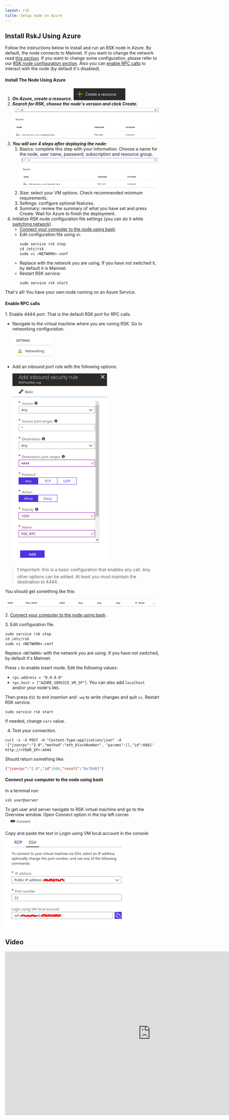 ```yaml
---
layout: rsk
title: Setup node on Azure
---
```


## Install RskJ Using Azure

Follow the instructions below to install and run an RSK node in Azure. By default, the node connects to Mainnet. If you want to change the network read [this section](/rsk/node/configure/switch-network). If you want to change some configuration, please refer to our [RSK node configuration section](/rsk/node/configure). Also you can [enable RPC calls](#rpc) to interact with the node (by default it's disabled).

#### Install The Node Using Azure

1. ***On Azure, create a resource.***
   ![create resource](/assets/img/azure/azure1.png)
1. ***Search for RSK, choose the node's version and click Create.***
   ![Search for RSK](/assets/img/azure/azure2.png)
1. ***You will see 4 steps after deploying the node:***
    1. Basics: complete this step with your information. Choose a name for the node, user name, password, subscription and resource group.
       ![step-1](/assets/img/azure/azure3.png)
    1. Size: select your VM options. Check recommended minimum requirements.
    1. Settings: configure optional features.
    1. Summary: review the summary of what you have set and press Create.
       Wait for Azure to finish the deployment.
1. Initialize RSK node configuration file settings (you can do it while [switching network](#Switching-networks)).
    * [Connect your computer to the node using bash](#connect).
    * Edit configuration file using vi:
      ```shell
      sudo service rsk stop
      cd /etc/rsk
      sudo vi <NETWORK>.conf
      ```
    * Replace <NETWORK> with the network you are using. If you have not switched it, by default it is Mainnet.
    * Restart RSK service:
      ```shell
      sudo service rsk start
      ```

That's all! You have your own node running on an Azure Service.

<span id="rpc"></span>

#### Enable RPC calls

1\. Enable 4444 port. That is the default RSK port for RPC calls.
   * Navigate to the virtual machine where you are runing RSK. Go to networking configuration.

     ![azure-networking](/assets/img/azure/azure4.png)

   * Add an inbound port rule with the following options:

     ![azure-security-rule](/assets/img/azure/azure5.png)

> :exclamation: Important: this is a basic configuration that enables any call. Any other options can be added. At least you must maintain the destination to 4444.

You should get something like this:

![azure-port-4444](/assets/img/azure/azure6.png)

2\. [Connect your computer to the node using bash](#connect) .

3\. Edit configuration file.

```shell
sudo service rsk stop
cd /etc/rsk
sudo vi <NETWORK>.conf
```

Replace `<NETWORK>` with the network you are using. If you have not switched, by default it's Mainnet.

Press `i` to enable insert mode. Edit the following values:

* `rpc.address = "0.0.0.0"`
* `rpc.host = ["AZURE_SERVICE_VM_IP"]`. You can also add `localhost` and/or your node's `DNS`.

Then press `ESC`  to exit insertion and `:wq` to write changes and quit `vi`. Restart RSK service.

```shell
sudo service rsk start
```

If needed, change `cors` value.

4. Test your connection.

```shell
curl -s -X POST -H "Content-Type:application/json" -d '{"jsonrpc":"2.0","method":"eth_blockNumber", "params":[],"id":666}' http://<YOUR_IP>:4444 
```

Should return something like:

```json
{"jsonrpc":"2.0","id":666,"result":"0x70d03"} 
```

<span id="connect"></span>
#### Connect your computer to the node using bash

In a terminal run:

```shell
ssh user@server
```

To get user and server navigate to RSK virtual machine and go to the Overview window. Open Connect option in the top left corner.
![azure-connect](/assets/img/azure/azure7.png)

Copy and paste the text in Ḷogin using VM local account in the console 
![azure-logssh](/assets/img/azure/azure8.png)

## Video

<div class="video-container">
  <iframe width="949" height="534" src="https://www.youtube-nocookie.com/embed/0gk10ob5dr4?cc_load_policy=1" frameborder="0" allow="accelerometer; autoplay; encrypted-media; gyroscope; picture-in-picture" allowfullscreen></iframe>
</div>
